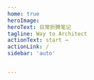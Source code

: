 ```yaml
---
home: true
heroImage: 
heroText: 日常折腾笔记
tagline: Way to Architect
actionText: start →
actionLink: /
sidebar: 'auto'


---
```


